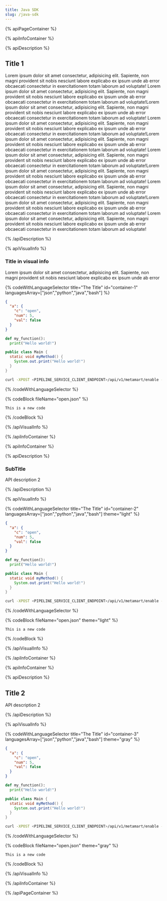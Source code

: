 ```yaml
---
title: Java SDK
slug: /java-sdk
---
```


{% apiPageContainer %}
 
{% apiInfoContainer %}

{% apiDescription %}

## Title 1
Lorem ipsum dolor sit amet consectetur, adipisicing elit. Sapiente, non
magni provident sit nobis nesciunt labore explicabo ex ipsum unde ab error
obcaecati consectetur in exercitationem totam laborum ad voluptate! Lorem ipsum dolor sit amet consectetur, adipisicing elit. Sapiente, non magni provident sit nobis nesciunt labore explicabo ex ipsum unde ab error
obcaecati consectetur in exercitationem totam laborum ad voluptate!Lorem ipsum dolor sit amet consectetur, adipisicing elit. Sapiente, non
magni provident sit nobis nesciunt labore explicabo ex ipsum unde ab error
obcaecati consectetur in exercitationem totam laborum ad voluptate! Lorem ipsum dolor sit amet consectetur, adipisicing elit. Sapiente, non magni provident sit nobis nesciunt labore explicabo ex ipsum unde ab error
obcaecati consectetur in exercitationem totam laborum ad voluptate!Lorem ipsum dolor sit amet consectetur, adipisicing elit. Sapiente, non
magni provident sit nobis nesciunt labore explicabo ex ipsum unde ab error
obcaecati consectetur in exercitationem totam laborum ad voluptate! Lorem ipsum dolor sit amet consectetur, adipisicing elit. Sapiente, non magni provident sit nobis nesciunt labore explicabo ex ipsum unde ab error
obcaecati consectetur in exercitationem totam laborum ad voluptate!Lorem ipsum dolor sit amet consectetur, adipisicing elit. Sapiente, non
magni provident sit nobis nesciunt labore explicabo ex ipsum unde ab error
obcaecati consectetur in exercitationem totam laborum ad voluptate! Lorem ipsum dolor sit amet consectetur, adipisicing elit. Sapiente, non magni provident sit nobis nesciunt labore explicabo ex ipsum unde ab error
obcaecati consectetur in exercitationem totam laborum ad voluptate!Lorem ipsum dolor sit amet consectetur, adipisicing elit. Sapiente, non
magni provident sit nobis nesciunt labore explicabo ex ipsum unde ab error
obcaecati consectetur in exercitationem totam laborum ad voluptate! Lorem ipsum dolor sit amet consectetur, adipisicing elit. Sapiente, non magni provident sit nobis nesciunt labore explicabo ex ipsum unde ab error
obcaecati consectetur in exercitationem totam laborum ad voluptate!

{% /apiDescription %}

{% apiVisualInfo %}
### Title in visual info

Lorem ipsum dolor sit amet consectetur, adipisicing elit. Sapiente, non magni provident sit nobis nesciunt labore explicabo ex ipsum unde ab error

{% codeWithLanguageSelector title="The Title" id="container-1" languagesArray=["json","python","java","bash"] %}

```json
{
  "a": {
    "c": "open",
    "num": 5,
    "val": false
  }
}
 ``` 

```python
def my_function():
  print("Hello world!")
 ``` 

```java
public class Main {
  static void myMethod() {
    System.out.print("Hello world!")
  }
}
 ``` 

```bash
curl -XPOST <PIPELINE_SERVICE_CLIENT_ENDPOINT>/api/v1/metamart/enable --data-raw '{"dag_id": "<DAG name>"}' -u "<user>:<password>" --header 'Content-Type: application/json'
 ``` 

{% /codeWithLanguageSelector %}

{% codeBlock fileName="open.json" %}

```
This is a new code
```

{% /codeBlock %}

{% /apiVisualInfo %}

{% /apiInfoContainer %}

{% apiInfoContainer %}

{% apiDescription %}
### SubTitle
API description 2

{% /apiDescription %}

{% apiVisualInfo %}

{% codeWithLanguageSelector title="The Title" id="container-2" languagesArray=["json","python","java","bash"] theme="light" %}

```json
{
  "a": {
    "c": "open",
    "num": 5,
    "val": false
  }
}
 ``` 

```python
def my_function():
  print("Hello world!")
 ``` 

```java
public class Main {
  static void myMethod() {
    System.out.print("Hello world!")
  }
}
 ``` 

```bash
curl -XPOST <PIPELINE_SERVICE_CLIENT_ENDPOINT>/api/v1/metamart/enable --data-raw '{"dag_id": "<DAG name>"}' -u "<user>:<password>" --header 'Content-Type: application/json'
 ``` 

{% /codeWithLanguageSelector %}

{% codeBlock fileName="open.json" theme="light" %}

```
This is a new code
```

{% /codeBlock %}

{% /apiVisualInfo %}

{% /apiInfoContainer %}

{% apiInfoContainer %}

{% apiDescription %}

## Title 2
API description 2

{% /apiDescription %}

{% apiVisualInfo %}

{% codeWithLanguageSelector title="The Title" id="container-3" languagesArray=["json","python","java","bash"] theme="gray" %}

```json
{
  "a": {
    "c": "open",
    "num": 5,
    "val": false
  }
}
 ``` 

```python
def my_function():
  print("Hello world!")
 ``` 

```java
public class Main {
  static void myMethod() {
    System.out.print("Hello world!")
  }
}
 ``` 

```bash
curl -XPOST <PIPELINE_SERVICE_CLIENT_ENDPOINT>/api/v1/metamart/enable --data-raw '{"dag_id": "<DAG name>"}' -u "<user>:<password>" --header 'Content-Type: application/json'
 ``` 

{% /codeWithLanguageSelector %}

{% codeBlock fileName="open.json" theme="gray" %}

```
This is a new code
```

{% /codeBlock %}

{% /apiVisualInfo %}

{% /apiInfoContainer %}

{% /apiPageContainer %}